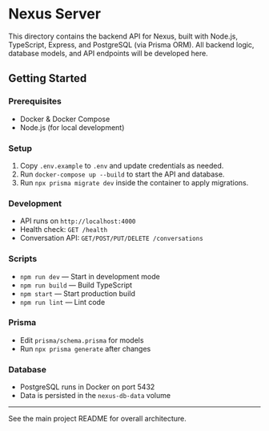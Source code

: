 # Nexus Server

This directory contains the backend API for Nexus, built with Node.js, TypeScript, Express, and PostgreSQL (via Prisma ORM). All backend logic, database models, and API endpoints will be developed here.

## Getting Started

### Prerequisites
- Docker & Docker Compose
- Node.js (for local development)

### Setup
1. Copy `.env.example` to `.env` and update credentials as needed.
2. Run `docker-compose up --build` to start the API and database.
3. Run `npx prisma migrate dev` inside the container to apply migrations.

### Development
- API runs on `http://localhost:4000`
- Health check: `GET /health`
- Conversation API: `GET/POST/PUT/DELETE /conversations`

### Scripts
- `npm run dev` — Start in development mode
- `npm run build` — Build TypeScript
- `npm start` — Start production build
- `npm run lint` — Lint code

### Prisma
- Edit `prisma/schema.prisma` for models
- Run `npx prisma generate` after changes

### Database
- PostgreSQL runs in Docker on port 5432
- Data is persisted in the `nexus-db-data` volume

---
See the main project README for overall architecture. 